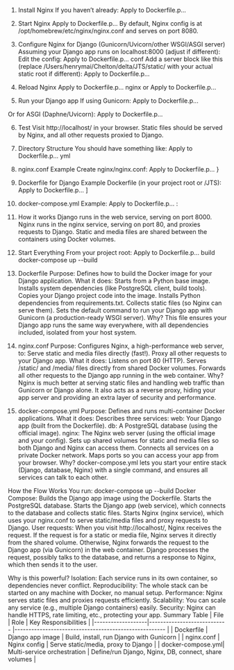 1. Install Nginx
If you haven’t already:
Apply to Dockerfile.p...

2. Start Nginx
Apply to Dockerfile.p...
By default, Nginx config is at /opt/homebrew/etc/nginx/nginx.conf and serves on port 8080.

3. Configure Nginx for Django (Gunicorn/Uvicorn/other WSGI/ASGI server)
Assuming your Django app runs on localhost:8000 (adjust if different):
Edit the config:
Apply to Dockerfile.p...
conf
Add a server block like this (replace /Users/henrymai/Chelton/delta/JTS/static/ with your actual static root if different):
Apply to Dockerfile.p...

4. Reload Nginx
Apply to Dockerfile.p...
nginx
or
Apply to Dockerfile.p...

5. Run your Django app
If using Gunicorn:
Apply to Dockerfile.p...

Or for ASGI (Daphne/Uvicorn):
Apply to Dockerfile.p...

6. Test
Visit http://localhost/ in your browser.
Static files should be served by Nginx, and all other requests proxied to Django.


1. Directory Structure
You should have something like:
Apply to Dockerfile.p...
yml
2. nginx.conf Example
Create nginx/nginx.conf:
Apply to Dockerfile.p...
}
3. Dockerfile for Django
Example Dockerfile (in your project root or /JTS):
Apply to Dockerfile.p...
]
4. docker-compose.yml
Example:
Apply to Dockerfile.p...
:
5. How it works
Django runs in the web service, serving on port 8000.
Nginx runs in the nginx service, serving on port 80, and proxies requests to Django.
Static and media files are shared between the containers using Docker volumes.
6. Start Everything
From your project root:
Apply to Dockerfile.p...
build
docker-compose up --build

1. Dockerfile
Purpose:
Defines how to build the Docker image for your Django application.
What it does:
Starts from a Python base image.
Installs system dependencies (like PostgreSQL client, build tools).
Copies your Django project code into the image.
Installs Python dependencies from requirements.txt.
Collects static files (so Nginx can serve them).
Sets the default command to run your Django app with Gunicorn (a production-ready WSGI server).
Why?
This file ensures your Django app runs the same way everywhere, with all dependencies included, isolated from your host system.
2. nginx.conf
Purpose:
Configures Nginx, a high-performance web server, to:
Serve static and media files directly (fast!).
Proxy all other requests to your Django app.
What it does:
Listens on port 80 (HTTP).
Serves /static/ and /media/ files directly from shared Docker volumes.
Forwards all other requests to the Django app running in the web container.
Why?
Nginx is much better at serving static files and handling web traffic than Gunicorn or Django alone. It also acts as a reverse proxy, hiding your app server and providing an extra layer of security and performance.
3. docker-compose.yml
Purpose:
Defines and runs multi-container Docker applications.
What it does:
Describes three services:
web: Your Django app (built from the Dockerfile).
db: A PostgreSQL database (using the official image).
nginx: The Nginx web server (using the official image and your config).
Sets up shared volumes for static and media files so both Django and Nginx can access them.
Connects all services on a private Docker network.
Maps ports so you can access your app from your browser.
Why?
docker-compose.yml lets you start your entire stack (Django, database, Nginx) with a single command, and ensures all services can talk to each other.


How the Flow Works
You run:
docker-compose up --build
Docker Compose:
Builds the Django app image using the Dockerfile.
Starts the PostgreSQL database.
Starts the Django app (web service), which connects to the database and collects static files.
Starts Nginx (nginx service), which uses your nginx.conf to serve static/media files and proxy requests to Django.
User requests:
When you visit http://localhost/, Nginx receives the request.
If the request is for a static or media file, Nginx serves it directly from the shared volume.
Otherwise, Nginx forwards the request to the Django app (via Gunicorn) in the web container.
Django processes the request, possibly talks to the database, and returns a response to Nginx, which then sends it to the user.

Why is this powerful?
Isolation: Each service runs in its own container, so dependencies never conflict.
Reproducibility: The whole stack can be started on any machine with Docker, no manual setup.
Performance: Nginx serves static files and proxies requests efficiently.
Scalability: You can scale any service (e.g., multiple Django containers) easily.
Security: Nginx can handle HTTPS, rate limiting, etc., protecting your app.
Summary Table
| File              | Role                          | Key Responsibilities                                  |
|-------------------|----------------------------   |------------------------------------------------------ |
| Dockerfile        | Django app image              | Build, install, run Django with Gunicorn              |
| nginx.conf        | Nginx config                  | Serve static/media, proxy to Django                   |
| docker-compose.yml| Multi-service orchestration   | Define/run Django, Nginx, DB, connect, share volumes  |